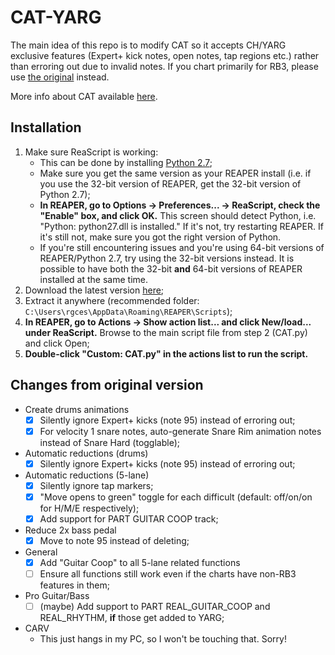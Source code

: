 # CAT-YARG
The main idea of this repo is to modify CAT so it accepts CH/YARG exclusive features (Expert+ kick notes, open notes, tap regions etc.) rather than erroring out due to invalid notes. If you chart primarily for RB3, please use [the original](https://github.com/abefacciazzi/CAT) instead.

More info about CAT available [here](https://rhythmgamingworld.com/forums/topic/c3-automation-tools-2/).

## Installation
1. Make sure ReaScript is working:
   - This can be done by installing [Python 2.7](https://www.python.org/downloads/release/python-2718/);
   - Make sure you get the same version as your REAPER install (i.e. if you use the 32-bit version of REAPER, get the 32-bit version of Python 2.7);
   - **In REAPER, go to Options -> Preferences... -> ReaScript, check the "Enable" box, and click OK.** This screen should detect Python, i.e. "Python: python27.dll is installed." If it's not, try restarting REAPER. If it's still not, make sure you got the right version of Python.
   - If you're still encountering issues and you're using 64-bit versions of REAPER/Python 2.7, try using the 32-bit versions instead. It is possible to have both the 32-bit **and** 64-bit versions of REAPER installed at the same time.
2. Download the latest version [here](https://github.com/raphaelgoulart/CAT-YARG/archive/refs/heads/master.zip);
3. Extract it anywhere (recommended folder: `C:\Users\rgces\AppData\Roaming\REAPER\Scripts`);
4. **In REAPER, go to Actions -> Show action list... and click New/load... under ReaScript.** Browse to the main script file from step 2 (CAT.py) and click Open;
5. **Double-click "Custom: CAT.py" in the actions list to run the script.**

## Changes from original version
- Create drums animations
  - [x] Silently ignore Expert+ kicks (note 95) instead of erroring out;
  - [x] For velocity 1 snare notes, auto-generate Snare Rim animation notes instead of Snare Hard (togglable);
- Automatic reductions (drums)
  - [x] Silently ignore Expert+ kicks (note 95) instead of erroring out;
- Automatic reductions (5-lane)
  - [x] Silently ignore tap markers;
  - [x] "Move opens to green" toggle for each difficult (default: off/on/on for H/M/E respectively);
  - [x] Add support for PART GUITAR COOP track;
- Reduce 2x bass pedal
  - [x] Move to note 95 instead of deleting;
- General
  - [x] Add "Guitar Coop" to all 5-lane related functions
  - [ ] Ensure all functions still work even if the charts have non-RB3 features in them;
- Pro Guitar/Bass
  - [ ] (maybe) Add support to PART REAL_GUITAR_COOP and REAL_RHYTHM, **if** those get added to YARG;
- CARV
  - This just hangs in my PC, so I won't be touching that. Sorry!
